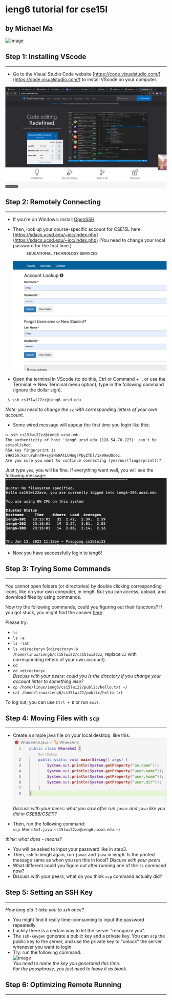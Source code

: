 # ieng6 tutorial for cse15l  
## by Michael Ma
![Image](https://ucsdnews.ucsd.edu/news_uploads/Resized_Geisel_Library_08.31.jpg)   
## Step 1: Installing VScode
---   
* Go to the Visual Studio Code website [https://code.visualstudio.com/](https://code.visualstudio.com/) to install VScode on your computer.   

![Image](https://raw.githubusercontent.com/Hexachlorocyclohexane3088/cse15l-lab-reports/main/step1.png)  

## Step 2: Remotely Connecting  
---  

* If you're on Windows: install [OpenSSH](https://docs.microsoft.com/en-us/windows-server/administration/openssh/openssh_install_firstuse)  
* Then, look up your course-specific account for CSE15L here: [https://sdacs.ucsd.edu/~icc/index.php](https://sdacs.ucsd.edu/~icc/index.php)  (You need to change your local password for the first time.)  
![Image](images/findPassword.png )  

* Open the terminal in VScode (to do this, Ctrl or Command + `, or use the Terminal → New Terminal menu option), type in the following command (ignore the dollar sign).  

```
 $ ssh cs15lwi22zz@ieng6.ucsd.edu
```
*Note: you need to change the* `zz` *with corresponding letters of your own account.*  

* Some wired message will appear the first time you login like this:  
```
⤇ ssh cs15lwi22zz@ieng6.ucsd.edu
The authenticity of host 'ieng6.ucsd.edu (128.54.70.227)' can't be established.
RSA key fingerprint is SHA256:ksruYwhnYH+sySHnHAtLUHngrPEyZTDl/1x99wUQcec.
Are you sure you want to continue connecting (yes/no/[fingerprint])? 
```
Just type `yes`, you will be fine. If everything went well, you will see the following message:  
![image](images/Step2_login_success.png )  
* Now you have seccessfully login to ieng6!

## Step 3: Trying Some Commands  
---  


You cannot open folders (or directories) by double clicking corresponding icons, like on your own computer, in ieng6. But you can access, upload, and download files by using commands. 

Now try the following commands, could you figuring out their functions? If you got stuck, you might find the answer [here](https://hackr.io/blog/basic-linux-commands).  

Please try:  

* `ls`  
* `ls -a`  
* `ls -lat`  
* `ls <directory>`  (`<directory>` is `/home/linux/ieng6/cs15lwi22/cs15lwi22zz`, replace `zz` with corresponding letters of your own account).  
* `cd`  
* `cd <directory>`  
*Discuss with your peers: could you ls the directory if you change your account letter to something else?* 
* `cp /home/linux/ieng6/cs15lwi22/public/hello.txt ~/`  
* `cat /home/linux/ieng6/cs15lwi22/public/hello.txt` 

To log out, you can use  `Ctrl + D` or run `exit`. 

## Step 4: Moving Files with `scp`  
---  
* Create a simple java file on your local desktop, like this:  
![image](images/Part4-1.png)  
*Discuss with your peers: what you saw after run `javac` and `java` like you did in CSE8B/CSE11?*  

* Then, run the following command:  
`scp WhereAmI.java cs15lwi22zz@ieng6.ucsd.edu:~/`  

*think: what does `~` means?*  

* You will be asked to input your passward like in step3. 
* Then, `ssh` to ieng6 again, run `javac` and `java` in ieng6. Is the printed message same as when you run this in local?  *Discuss with your peers*  
* What different could you figure out after running one of the `ls` command now?  
* Discuss with your peers, what do you think `scp` command actually did?  

## Step 5: Setting an SSH Key  
---  
*How long did it take you to `ssh` once?*  
* You might find it really time-comsuming to input the password repeatedly. 
* Luckily there is a certain way to let the server "recognize you".  
* The `ssh-keygen` generate a public key and a private key. You can `scp` the public key to the server, and use the private key to "unlock" the server whenever you want to login.   
* Try: run the following command:  
![image]()  
*You need to name the key you generated this time.*  
*For the passphrase, you just need to leave it as blank.*

## Step 6: Optimizing Remote Running  


---  

